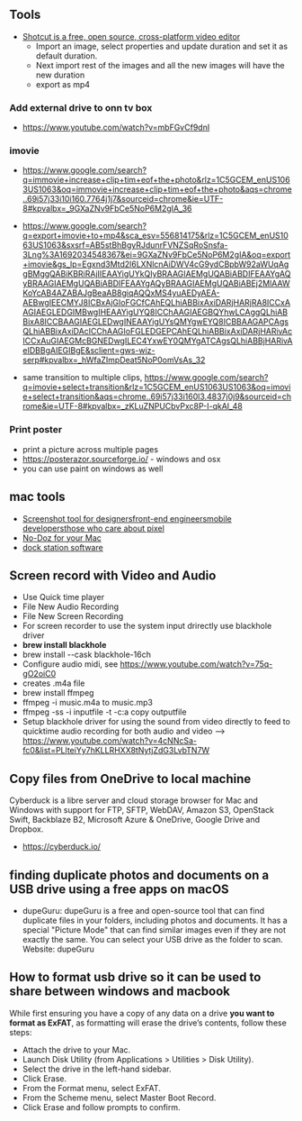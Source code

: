 ## Tools
- [Shotcut is a free, open source, cross-platform video editor](https://shotcut.org/)
  - Import an image, select properties and  update duration and set it as default duration.
  - Next import rest of the images and all the new images will have the new duration
  - export as mp4

### Add external drive to onn tv box
- https://www.youtube.com/watch?v=mbFGvCf9dnI


### imovie
- https://www.google.com/search?q=immovie+increase+clip+tim+eof+the+photo&rlz=1C5GCEM_enUS1063US1063&oq=immovie+increase+clip+tim+eof+the+photo&aqs=chrome..69i57j33i10i160.7764j1j7&sourceid=chrome&ie=UTF-8#kpvalbx=_9GXaZNv9FbCe5NoP6M2gIA_36
- https://www.google.com/search?q=export+imovie+to+mp4&sca_esv=556814175&rlz=1C5GCEM_enUS1063US1063&sxsrf=AB5stBhBgyRJdunrFVNZSqRoSnsfa-3Lng%3A1692034548367&ei=9GXaZNv9FbCe5NoP6M2gIA&oq=export+imovie&gs_lp=Egxnd3Mtd2l6LXNlcnAiDWV4cG9ydCBpbW92aWUqAggBMggQABiKBRiRAjIIEAAYigUYkQIyBRAAGIAEMgUQABiABDIFEAAYgAQyBRAAGIAEMgUQABiABDIFEAAYgAQyBRAAGIAEMgUQABiABEj2MlAAWKoYcAB4AZABAJgBeaAB8giqAQQxMS4yuAEDyAEA-AEBwgIEECMYJ8ICBxAjGIoFGCfCAhEQLhiABBixAxiDARjHARjRA8ICCxAAGIAEGLEDGIMBwgIHEAAYigUYQ8ICChAAGIAEGBQYhwLCAggQLhiABBixA8ICCBAAGIAEGLEDwgINEAAYigUYsQMYgwEYQ8ICBBAAGAPCAgsQLhiABBixAxiDAcICChAAGIoFGLEDGEPCAhEQLhiABBixAxiDARjHARivAcICCxAuGIAEGMcBGNEDwgILEC4YxwEY0QMYgATCAgsQLhiABBjHARivAeIDBBgAIEGIBgE&sclient=gws-wiz-serp#kpvalbx=_hWfaZImpDeat5NoP0omVsAs_32

- same transition to multiple clips, https://www.google.com/search?q=imovie+select+transition&rlz=1C5GCEM_enUS1063US1063&oq=imovie+select+transition&aqs=chrome..69i57j33i160l3.4837j0j9&sourceid=chrome&ie=UTF-8#kpvalbx=_zKLuZNPUCbvPxc8P-I-qkAI_48

### Print poster 
- print a picture across multiple pages
- https://posterazor.sourceforge.io/ - windows and osx
- you can use paint on windows as well

## mac tools
- [Screenshot tool for designersfront-end engineersmobile developersthose who care about pixel](https://shottr.cc/)
- [No-Doz for your Mac](http://www.sticksoftware.com/software/Jiggler.html)
- [dock station software](https://support.displaylink.com/)

## Screen record with Video and Audio
- Use Quick time  player
- File New Audio Recording
- File New Screen Recording
- For screen recorder to  use the system input drirectly use blackhole driver
- **brew install blackhole**
- brew install --cask blackhole-16ch
- Configure audio  midi, see  https://www.youtube.com/watch?v=75q-gO2oiC0
- creates .m4a file
- brew install ffmpeg
- ffmpeg -i music.m4a to music.mp3
- ffmpeg -ss <start position in sec>-i inputfile -t <duration> -c:a copy outputfile
- Setup blackhole driver for using the sound from video directly to feed to quicktime audio recording for both audio and video  --> https://www.youtube.com/watch?v=4cNNcSa-fc0&list=PLlteiYy7hKLLRHXX8tNytjZdG3LvbTN7W


## Copy files from OneDrive to local machine
Cyberduck is a libre server and cloud storage browser for Mac and Windows with support for FTP, SFTP, WebDAV, Amazon S3, OpenStack Swift, Backblaze B2, Microsoft Azure & OneDrive, Google Drive and Dropbox.
- https://cyberduck.io/

## finding duplicate photos and documents on a USB drive using a free apps on macOS
- dupeGuru: dupeGuru is a free and open-source tool that can find duplicate files in your folders, including photos and documents. It has a special "Picture Mode" that can find similar images even if they are not exactly the same. You can select your USB drive as the folder to scan. Website: dupeGuru

## How to format usb drive so  it can be used to share between windows and macbook
While first ensuring you have a copy of any data on a drive **you want to format as ExFAT**, as formatting will erase the drive’s contents, follow these steps:

- Attach the drive to your Mac.
- Launch Disk Utility (from Applications > Utilities > Disk Utility).
- Select the drive in the left-hand sidebar.
- Click Erase.
- From the Format menu, select ExFAT.
- From the Scheme menu, select Master Boot Record.
- Click Erase and follow prompts to confirm.

